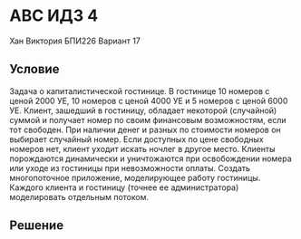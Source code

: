 # АВС ИДЗ 4
Хан Виктория БПИ226 
Вариант 17

## Условие
Задача о капиталистической гостинице. В гостинице 10 номеров с ценой 2000 УЕ, 10 номеров с ценой 4000 УЕ и 5 номеров с ценой 6000 УЕ. Клиент, зашедший в гостиницу, обладает некоторой (случайной) суммой и получает номер по своим финансовым возможностям, если тот свободен. При наличии денег и разных по стоимости номеров он выбирает случайный номер. Если доступных по цене свободных номеров нет, клиент уходит искать ночлег в другое место. Клиенты порождаются динамически и уничтожаются при освобождении номера или уходе из гостиницы при невозможности оплаты. Создать многопоточное приложение, моделирующее работу гостиницы. Каждого клиента и гостиницу (точнее ее администратора) моделировать отдельным потоком.

## Решение
